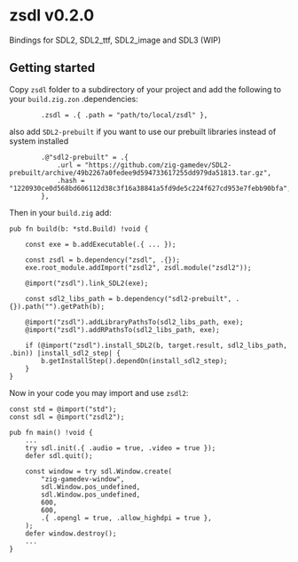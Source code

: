 # zsdl v0.2.0
Bindings for SDL2, SDL2_ttf, SDL2_image and SDL3 (WIP)

## Getting started

Copy `zsdl` folder to a subdirectory of your project and add the following to your `build.zig.zon` .dependencies:
```zig
        .zsdl = .{ .path = "path/to/local/zsdl" },
```
also add `SDL2-prebuilt` if you want to use our prebuilt libraries instead of system installed
```zig
        .@"sdl2-prebuilt" = .{
            .url = "https://github.com/zig-gamedev/SDL2-prebuilt/archive/49b2267a0fedee9d594733617255dd979da51813.tar.gz",
            .hash = "1220930ce0d568bd606112d38c3f16a38841a5fd9de5c224f627cd953e7febb90bfa",
        },
```

Then in your `build.zig` add:

```zig
pub fn build(b: *std.Build) !void {

    const exe = b.addExecutable(.{ ... });

    const zsdl = b.dependency("zsdl", .{});
    exe.root_module.addImport("zsdl2", zsdl.module("zsdl2"));

    @import("zsdl").link_SDL2(exe);

    const sdl2_libs_path = b.dependency("sdl2-prebuilt", .{}).path("").getPath(b);

    @import("zsdl").addLibraryPathsTo(sdl2_libs_path, exe);
    @import("zsdl").addRPathsTo(sdl2_libs_path, exe);

    if (@import("zsdl").install_SDL2(b, target.result, sdl2_libs_path, .bin)) |install_sdl2_step| {
        b.getInstallStep().dependOn(install_sdl2_step);
    }
}
```

Now in your code you may import and use `zsdl2`:

```zig
const std = @import("std");
const sdl = @import("zsdl2");

pub fn main() !void {
    ...
    try sdl.init(.{ .audio = true, .video = true });
    defer sdl.quit();

    const window = try sdl.Window.create(
        "zig-gamedev-window",
        sdl.Window.pos_undefined,
        sdl.Window.pos_undefined,
        600,
        600,
        .{ .opengl = true, .allow_highdpi = true },
    );
    defer window.destroy();
    ...
}
```
